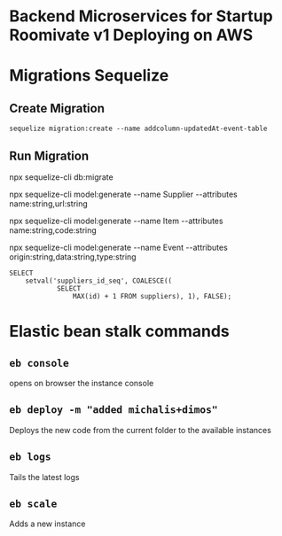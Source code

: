 # Backend Microservices for Startup Roomivate v1 Deploying on AWS

# Migrations Sequelize

## Create Migration

`sequelize migration:create --name addcolumn-updatedAt-event-table`

## Run Migration

npx sequelize-cli db:migrate

npx sequelize-cli model:generate --name Supplier --attributes name:string,url:string

npx sequelize-cli model:generate --name Item --attributes name:string,code:string

npx sequelize-cli model:generate --name Event --attributes origin:string,data:string,type:string

```
SELECT
	setval('suppliers_id_seq', COALESCE((
			SELECT
				MAX(id) + 1 FROM suppliers), 1), FALSE);
```

# Elastic bean stalk commands

## `eb console`

opens on browser the instance console

## `eb deploy -m "added michalis+dimos"`

Deploys the new code from the current folder to the available instances

## `eb logs`

Tails the latest logs

## `eb scale`

Adds a new instance
